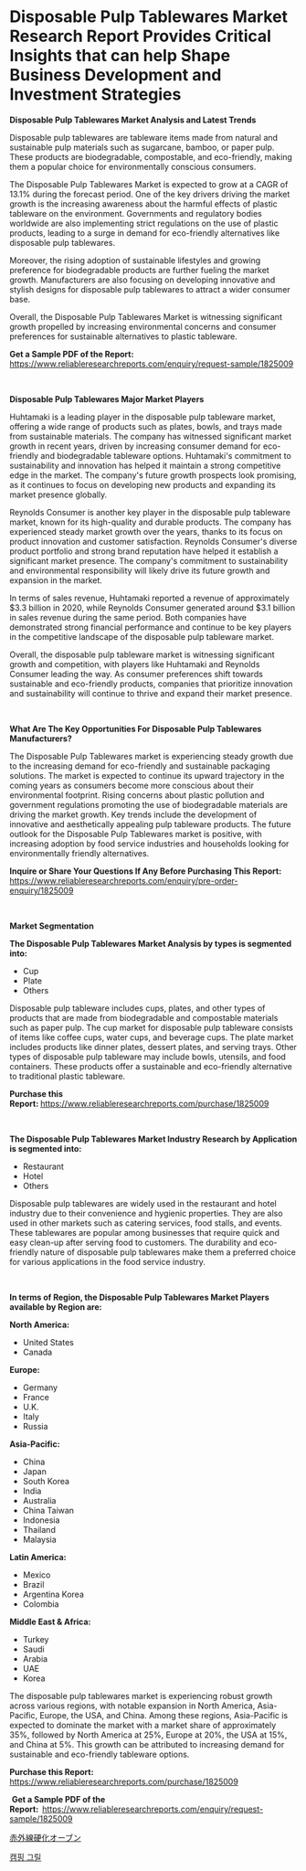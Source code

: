 <p><h1>Disposable Pulp Tablewares Market Research Report Provides Critical Insights that can help Shape Business Development and Investment Strategies</h1></p><p><strong>Disposable Pulp Tablewares Market Analysis and Latest Trends</strong></p>
<p><p>Disposable pulp tablewares are tableware items made from natural and sustainable pulp materials such as sugarcane, bamboo, or paper pulp. These products are biodegradable, compostable, and eco-friendly, making them a popular choice for environmentally conscious consumers.</p><p>The Disposable Pulp Tablewares Market is expected to grow at a CAGR of 13.1% during the forecast period. One of the key drivers driving the market growth is the increasing awareness about the harmful effects of plastic tableware on the environment. Governments and regulatory bodies worldwide are also implementing strict regulations on the use of plastic products, leading to a surge in demand for eco-friendly alternatives like disposable pulp tablewares.</p><p>Moreover, the rising adoption of sustainable lifestyles and growing preference for biodegradable products are further fueling the market growth. Manufacturers are also focusing on developing innovative and stylish designs for disposable pulp tablewares to attract a wider consumer base.</p><p>Overall, the Disposable Pulp Tablewares Market is witnessing significant growth propelled by increasing environmental concerns and consumer preferences for sustainable alternatives to plastic tableware.</p></p>
<p><strong>Get a Sample PDF of the Report:&nbsp;</strong> <a href="https://www.reliableresearchreports.com/enquiry/request-sample/1825009">https://www.reliableresearchreports.com/enquiry/request-sample/1825009</a></p>
<p>&nbsp;</p>
<p><strong>Disposable Pulp Tablewares Major Market Players</strong></p>
<p><p>Huhtamaki is a leading player in the disposable pulp tableware market, offering a wide range of products such as plates, bowls, and trays made from sustainable materials. The company has witnessed significant market growth in recent years, driven by increasing consumer demand for eco-friendly and biodegradable tableware options. Huhtamaki's commitment to sustainability and innovation has helped it maintain a strong competitive edge in the market. The company's future growth prospects look promising, as it continues to focus on developing new products and expanding its market presence globally.</p><p>Reynolds Consumer is another key player in the disposable pulp tableware market, known for its high-quality and durable products. The company has experienced steady market growth over the years, thanks to its focus on product innovation and customer satisfaction. Reynolds Consumer's diverse product portfolio and strong brand reputation have helped it establish a significant market presence. The company's commitment to sustainability and environmental responsibility will likely drive its future growth and expansion in the market.</p><p>In terms of sales revenue, Huhtamaki reported a revenue of approximately $3.3 billion in 2020, while Reynolds Consumer generated around $3.1 billion in sales revenue during the same period. Both companies have demonstrated strong financial performance and continue to be key players in the competitive landscape of the disposable pulp tableware market.</p><p>Overall, the disposable pulp tableware market is witnessing significant growth and competition, with players like Huhtamaki and Reynolds Consumer leading the way. As consumer preferences shift towards sustainable and eco-friendly products, companies that prioritize innovation and sustainability will continue to thrive and expand their market presence.</p></p>
<p>&nbsp;</p>
<p><strong>What Are The Key Opportunities For Disposable Pulp Tablewares Manufacturers?</strong></p>
<p><p>The Disposable Pulp Tablewares market is experiencing steady growth due to the increasing demand for eco-friendly and sustainable packaging solutions. The market is expected to continue its upward trajectory in the coming years as consumers become more conscious about their environmental footprint. Rising concerns about plastic pollution and government regulations promoting the use of biodegradable materials are driving the market growth. Key trends include the development of innovative and aesthetically appealing pulp tableware products. The future outlook for the Disposable Pulp Tablewares market is positive, with increasing adoption by food service industries and households looking for environmentally friendly alternatives.</p></p>
<p><strong>Inquire or Share Your Questions If Any Before Purchasing This Report:</strong> <a href="https://www.reliableresearchreports.com/enquiry/pre-order-enquiry/1825009">https://www.reliableresearchreports.com/enquiry/pre-order-enquiry/1825009</a></p>
<p>&nbsp;</p>
<p><strong>Market Segmentation</strong></p>
<p><strong>The Disposable Pulp Tablewares Market Analysis by types is segmented into:</strong></p>
<p><ul><li>Cup</li><li>Plate</li><li>Others</li></ul></p>
<p><p>Disposable pulp tableware includes cups, plates, and other types of products that are made from biodegradable and compostable materials such as paper pulp. The cup market for disposable pulp tableware consists of items like coffee cups, water cups, and beverage cups. The plate market includes products like dinner plates, dessert plates, and serving trays. Other types of disposable pulp tableware may include bowls, utensils, and food containers. These products offer a sustainable and eco-friendly alternative to traditional plastic tableware.</p></p>
<p><strong>Purchase this Report:&nbsp;</strong><a href="https://www.reliableresearchreports.com/purchase/1825009">https://www.reliableresearchreports.com/purchase/1825009</a></p>
<p>&nbsp;</p>
<p><strong>The Disposable Pulp Tablewares Market Industry Research by Application is segmented into:</strong></p>
<p><ul><li>Restaurant</li><li>Hotel</li><li>Others</li></ul></p>
<p><p>Disposable pulp tablewares are widely used in the restaurant and hotel industry due to their convenience and hygienic properties. They are also used in other markets such as catering services, food stalls, and events. These tablewares are popular among businesses that require quick and easy clean-up after serving food to customers. The durability and eco-friendly nature of disposable pulp tablewares make them a preferred choice for various applications in the food service industry.</p></p>
<p>&nbsp;</p>
<p><strong>In terms of Region, the Disposable Pulp Tablewares Market Players available by Region are:</strong></p>
<p>
    <p> <strong> North America: </strong>
        <ul>
            <li>United States</li>
            <li>Canada</li>
        </ul>
        </p> 
    <p> <strong> Europe: </strong>
        <ul>
            <li>Germany</li>
            <li>France</li>
            <li>U.K.</li>
            <li>Italy</li>
            <li>Russia</li>
        </ul>
        </p> 
    <p> <strong> Asia-Pacific: </strong>
        <ul>
            <li>China</li>
            <li>Japan</li>
            <li>South Korea</li>
            <li>India</li>
            <li>Australia</li>
            <li>China Taiwan</li>
            <li>Indonesia</li>
            <li>Thailand</li>
            <li>Malaysia</li>
        </ul>
        </p> 
    <p> <strong> Latin America: </strong>
        <ul>
            <li>Mexico</li>
            <li>Brazil</li>
            <li>Argentina Korea</li>
            <li>Colombia</li>
        </ul>
        </p> 
    <p> <strong> Middle East & Africa: </strong>
        <ul>
            <li>Turkey</li>
            <li>Saudi</li>
            <li>Arabia</li>
            <li>UAE</li>
            <li>Korea</li>
        </ul>
    </p>
    </p>
<p><p>The disposable pulp tablewares market is experiencing robust growth across various regions, with notable expansion in North America, Asia-Pacific, Europe, the USA, and China. Among these regions, Asia-Pacific is expected to dominate the market with a market share of approximately 35%, followed by North America at 25%, Europe at 20%, the USA at 15%, and China at 5%. This growth can be attributed to increasing demand for sustainable and eco-friendly tableware options.</p></p>
<p><strong>Purchase this Report: </strong><a href="https://www.reliableresearchreports.com/purchase/1825009">https://www.reliableresearchreports.com/purchase/1825009</a></p>
<p>&nbsp;<strong>Get a Sample PDF of the Report:&nbsp;&nbsp;</strong><a href="https://www.reliableresearchreports.com/enquiry/request-sample/1825009">https://www.reliableresearchreports.com/enquiry/request-sample/1825009</a></p>
<p><strong></strong></p>
<p><p><a href="https://github.com/oafhukehf4709715/Market-Research-Report-List-1/blob/main/47152407445.md">赤外線硬化オーブン</a></p><p><a href="https://github.com/idcefvhkdut6/Market-Research-Report-List-1/blob/main/89036176459.md">캠핑 그릴</a></p></p>